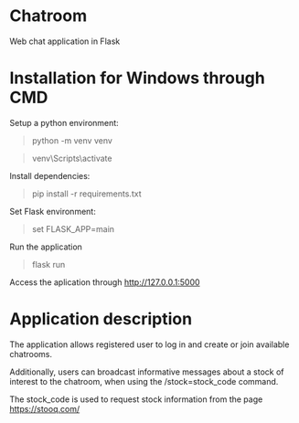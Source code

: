 # Chatroom
Web chat application in Flask

# Installation for Windows through CMD

Setup a python environment:

>python -m venv venv

>venv\Scripts\activate

Install dependencies:
>pip install -r requirements.txt

Set Flask environment:
>set FLASK_APP=main

Run the application
>flask run

Access the aplication through http://127.0.0.1:5000

# Application description

The application allows registered user to log in and create or join available chatrooms.

Additionally, users can broadcast informative messages about a stock of interest to the chatroom, when using the /stock=stock_code command.

The stock_code is used to request stock information from the page https://stooq.com/

